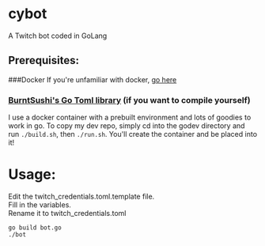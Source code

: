 # cybot
A Twitch bot coded in GoLang

## Prerequisites:

###Docker 
If you're unfamiliar with docker, [go here](https://docs.docker.com/engine/installation/)

### [BurntSushi's Go Toml library](https://github.com/BurntSushi/toml/) (if you want to compile yourself)


I use a docker container with a prebuilt environment and lots of goodies to work in go.
To copy my dev repo, simply cd into the godev directory and run `./build.sh`, then `./run.sh`.
You'll create the container and be placed into it!

# Usage:

Edit the twitch_credentials.toml.template file.  
Fill in the variables.  
Rename it to twitch_credentials.toml  

`go build bot.go`  
`./bot`  

